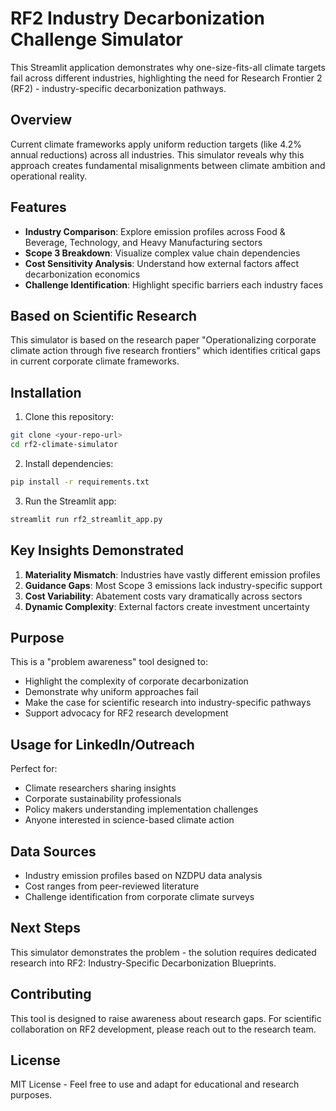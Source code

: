 # RF2 Industry Decarbonization Challenge Simulator

This Streamlit application demonstrates why one-size-fits-all climate targets fail across different industries, highlighting the need for Research Frontier 2 (RF2) - industry-specific decarbonization pathways.

## Overview

Current climate frameworks apply uniform reduction targets (like 4.2% annual reductions) across all industries. This simulator reveals why this approach creates fundamental misalignments between climate ambition and operational reality.

## Features

- **Industry Comparison**: Explore emission profiles across Food & Beverage, Technology, and Heavy Manufacturing sectors
- **Scope 3 Breakdown**: Visualize complex value chain dependencies
- **Cost Sensitivity Analysis**: Understand how external factors affect decarbonization economics
- **Challenge Identification**: Highlight specific barriers each industry faces

## Based on Scientific Research

This simulator is based on the research paper "Operationalizing corporate climate action through five research frontiers" which identifies critical gaps in current corporate climate frameworks.

## Installation

1. Clone this repository:
```bash
git clone <your-repo-url>
cd rf2-climate-simulator
```

2. Install dependencies:
```bash
pip install -r requirements.txt
```

3. Run the Streamlit app:
```bash
streamlit run rf2_streamlit_app.py
```

## Key Insights Demonstrated

1. **Materiality Mismatch**: Industries have vastly different emission profiles
2. **Guidance Gaps**: Most Scope 3 emissions lack industry-specific support
3. **Cost Variability**: Abatement costs vary dramatically across sectors
4. **Dynamic Complexity**: External factors create investment uncertainty

## Purpose

This is a "problem awareness" tool designed to:
- Highlight the complexity of corporate decarbonization
- Demonstrate why uniform approaches fail
- Make the case for scientific research into industry-specific pathways
- Support advocacy for RF2 research development

## Usage for LinkedIn/Outreach

Perfect for:
- Climate researchers sharing insights
- Corporate sustainability professionals
- Policy makers understanding implementation challenges
- Anyone interested in science-based climate action

## Data Sources

- Industry emission profiles based on NZDPU data analysis
- Cost ranges from peer-reviewed literature
- Challenge identification from corporate climate surveys

## Next Steps

This simulator demonstrates the problem - the solution requires dedicated research into RF2: Industry-Specific Decarbonization Blueprints.

## Contributing

This tool is designed to raise awareness about research gaps. For scientific collaboration on RF2 development, please reach out to the research team.

## License

MIT License - Feel free to use and adapt for educational and research purposes.
